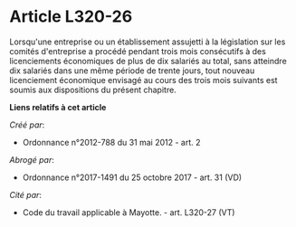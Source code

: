 # Article L320-26

Lorsqu'une entreprise ou un établissement assujetti à la législation sur les comités d'entreprise a procédé pendant trois
mois consécutifs à des licenciements économiques de plus de dix salariés au total, sans atteindre dix salariés dans une même
période de trente jours, tout nouveau licenciement économique envisagé au cours des trois mois suivants est soumis aux
dispositions du présent chapitre.

**Liens relatifs à cet article**

_Créé par_:

  - Ordonnance n°2012-788 du 31 mai 2012 - art. 2

_Abrogé par_:

  - Ordonnance n°2017-1491 du 25 octobre 2017 - art. 31 (VD)

_Cité par_:

  - Code du travail applicable à Mayotte. - art. L320-27 (VT)
